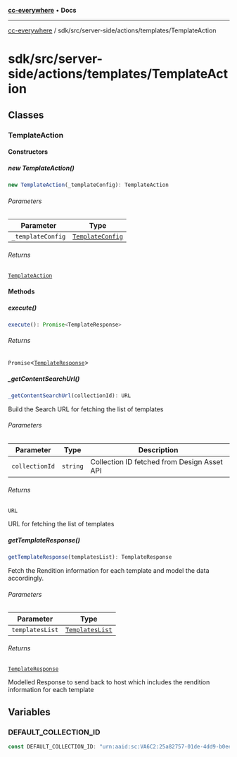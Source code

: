 [**cc-everywhere**](../../../../../index.md) • **Docs**

***

[cc-everywhere](../../../../../index.md) / sdk/src/server-side/actions/templates/TemplateAction

# sdk/src/server-side/actions/templates/TemplateAction

## Classes

### TemplateAction

#### Constructors

##### new TemplateAction()

```ts
new TemplateAction(_templateConfig): TemplateAction
```

###### Parameters

| Parameter | Type |
| ------ | ------ |
| `_templateConfig` | [`TemplateConfig`](Template.md#templateconfig) |

###### Returns

[`TemplateAction`](TemplateAction.md#templateaction)

#### Methods

##### execute()

```ts
execute(): Promise<TemplateResponse>
```

###### Returns

`Promise`\<[`TemplateResponse`](Template.md#templateresponse)\>

##### \_getContentSearchUrl()

```ts
_getContentSearchUrl(collectionId): URL
```

Build the Search URL for fetching the list of templates

###### Parameters

| Parameter | Type | Description |
| ------ | ------ | ------ |
| `collectionId` | `string` | Collection ID fetched from Design Asset API |

###### Returns

`URL`

URL for fetching the list of templates

##### getTemplateResponse()

```ts
getTemplateResponse(templatesList): TemplateResponse
```

Fetch the Rendition information for each template and model the data accordingly.

###### Parameters

| Parameter | Type |
| ------ | ------ |
| `templatesList` | [`TemplatesList`](Template.md#templateslist) |

###### Returns

[`TemplateResponse`](Template.md#templateresponse)

Modelled Response to send back to host which includes the rendition information for each template

## Variables

### DEFAULT\_COLLECTION\_ID

```ts
const DEFAULT_COLLECTION_ID: "urn:aaid:sc:VA6C2:25a82757-01de-4dd9-b0ee-bde51dd3b418" = 'urn:aaid:sc:VA6C2:25a82757-01de-4dd9-b0ee-bde51dd3b418';
```
